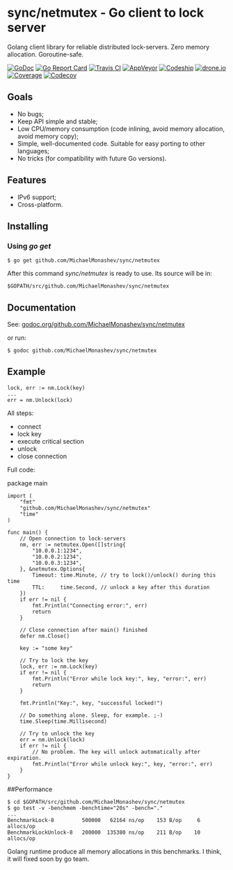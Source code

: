 # sync/netmutex - Go client to lock server

Golang client library for reliable distributed lock-servers. Zero memory allocation. Goroutine-safe.

[![GoDoc](https://godoc.org/github.com/MichaelMonashev/sync/netmutex?status.svg)](https://godoc.org/github.com/MichaelMonashev/sync/netmutex)
[![Go Report Card](https://goreportcard.com/badge/github.com/MichaelMonashev/sync/netmutex)](https://goreportcard.com/report/github.com/MichaelMonashev/sync/netmutex)
[![Travis CI](https://travis-ci.org/MichaelMonashev/sync.svg)](https://travis-ci.org/MichaelMonashev/sync)
[![AppVeyor](https://ci.appveyor.com/api/projects/status/eit2o9qvcocqyhqd?svg=true)](https://ci.appveyor.com/project/MichaelMonashev/sync)
[![Codeship](https://codeship.com/projects/a1e6d740-389e-0134-23ba-1e19d127eddf/status?branch=master)](https://codeship.com/projects/165999)
[![drone.io](https://drone.io/github.com/MichaelMonashev/sync/status.png)](https://drone.io/github.com/MichaelMonashev/sync/latest)
[![Coverage](https://coveralls.io/repos/github/MichaelMonashev/sync/badge.svg?branch=master)](https://coveralls.io/github/MichaelMonashev/sync?branch=master)
[![Codecov](https://codecov.io/gh/MichaelMonashev/sync/branch/master/graph/badge.svg)](https://codecov.io/gh/MichaelMonashev/sync)

## Goals

 - No bugs;
 - Keep API simple and stable;
 - Low CPU/memory consumption (code inlining, avoid memory allocation, avoid memory copy);
 - Simple, well-documented code. Suitable for easy porting to other languages;
 - No tricks (for compatibility with future Go versions).

## Features

 - IPv6 support;
 - Cross-platform.

## Installing

### Using *go get*

	$ go get github.com/MichaelMonashev/sync/netmutex

After this command *sync/netmutex* is ready to use. Its source will be in:

	$GOPATH/src/github.com/MichaelMonashev/sync/netmutex

## Documentation

See: [godoc.org/github.com/MichaelMonashev/sync/netmutex](https://godoc.org/github.com/MichaelMonashev/sync/netmutex)

or run:

	$ godoc github.com/MichaelMonashev/sync/netmutex

## Example

	lock, err := nm.Lock(key)
	...
	err = nm.Unlock(lock)

All steps:

 - connect
 - lock key
 - execute critical section
 - unlock
 - close connection

Full code:

package main

	import (
		"fmt"
		"github.com/MichaelMonashev/sync/netmutex"
		"time"
	)

	func main() {
		// Open connection to lock-servers
		nm, err := netmutex.Open([]string{
			"10.0.0.1:1234",
			"10.0.0.2:1234",
			"10.0.0.3:1234",
		}, &netmutex.Options{
			Timeout: time.Minute, // try to lock()/unlock() during this time
			TTL:     time.Second, // unlock a key after this duration
		})
		if err != nil {
			fmt.Println("Connecting error:", err)
			return
		}

		// Close connection after main() finished
		defer nm.Close()

		key := "some key"

		// Try to lock the key
		lock, err := nm.Lock(key)
		if err != nil {
			fmt.Println("Error while lock key:", key, "error:", err)
			return
		}

		fmt.Println("Key:", key, "successful locked!")

		// Do something alone. Sleep, for example. ;-)
		time.Sleep(time.Millisecond)

		// Try to unlock the key
		err = nm.Unlock(lock)
		if err != nil {
			// No problem. The key will unlock automatically after expiration.
			fmt.Println("Error while unlock key:", key, "error:", err)
		}
	}

##Performance

	$ cd $GOPATH/src/github.com/MichaelMonashev/sync/netmutex
	$ go test -v -benchmem -benchtime="20s" -bench="."
	...
	BenchmarkLock-8      	500000	 62164 ns/op	153 B/op	 6 allocs/op
	BenchmarkLockUnlock-8	200000	135380 ns/op	211 B/op	10 allocs/op

Golang runtime produce all memory allocations in this benchmarks. I think, it will fixed soon by go team.
